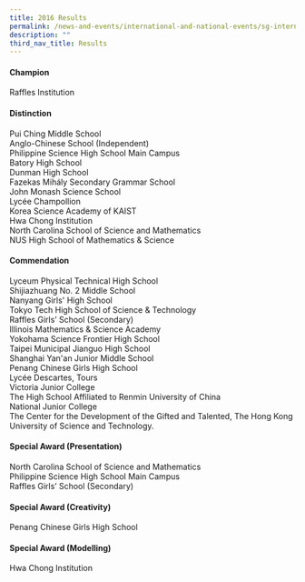 ```yaml
---
title: 2016 Results
permalink: /news-and-events/international-and-national-events/sg-international-math-challenge/results/2016/
description: ""
third_nav_title: Results
---
```

#### **Champion**
Raffles Institution

#### **Distinction**
Pui Ching Middle School<br>
Anglo-Chinese School (Independent)<br>
Philippine Science High School Main Campus<br>
Batory High School<br>
Dunman High School<br>
Fazekas Mihály Secondary Grammar School<br>
John Monash Science School<br>
Lycée Champollion<br>
Korea Science Academy of KAIST<br>
Hwa Chong Institution<br>
North Carolina School of Science and Mathematics<br>
NUS High School of Mathematics & Science

#### **Commendation**
Lyceum Physical Technical High School<br>
Shijiazhuang No. 2 Middle School<br>
Nanyang Girls' High School<br>
Tokyo Tech High School of Science & Technology<br>
Raffles Girls’ School (Secondary)<br>
Illinois Mathematics & Science Academy<br>
Yokohama Science Frontier High School<br>
Taipei Municipal Jianguo High School<br>
Shanghai Yan'an Junior Middle School<br>
Penang Chinese Girls High School<br>
Lycée Descartes, Tours<br>
Victoria Junior College<br>
The High School Affiliated to Renmin University of China<br>
National Junior College<br>
The Center for the Development of the Gifted and Talented, The Hong Kong University of Science and Technology.

#### **Special Award (Presentation)**
North Carolina School of Science and Mathematics<br>
Philippine Science High School Main Campus<br>
Raffles Girls’ School (Secondary)

#### **Special Award (Creativity)**
Penang Chinese Girls High School

#### **Special Award (Modelling)**
Hwa Chong Institution